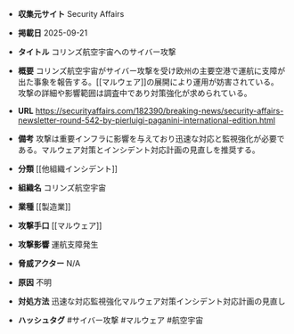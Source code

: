 - **収集元サイト**
Security Affairs

- **掲載日**
2025-09-21

- **タイトル**
コリンズ航空宇宙へのサイバー攻撃

- **概要**
コリンズ航空宇宙がサイバー攻撃を受け欧州の主要空港で運航に支障が出た事象を報告する。[[マルウェア]]の展開により運用が妨害されている。攻撃の詳細や影響範囲は調査中であり対策強化が求められている。

- **URL**
https://securityaffairs.com/182390/breaking-news/security-affairs-newsletter-round-542-by-pierluigi-paganini-international-edition.html

- **備考**
攻撃は重要インフラに影響を与えており迅速な対応と監視強化が必要である。マルウェア対策とインシデント対応計画の見直しを推奨する。

- **分類**
[[他組織インシデント]]

- **組織名**
コリンズ航空宇宙

- **業種**
[[製造業]]

- **攻撃手口**
[[マルウェア]]

- **攻撃影響**
運航支障発生

- **脅威アクター**
N/A

- **原因**
不明

- **対処方法**
迅速な対応監視強化マルウェア対策インシデント対応計画の見直し

- **ハッシュタグ**
#サイバー攻撃 #マルウェア #航空宇宙

